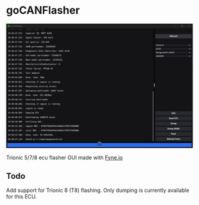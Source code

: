 # goCANFlasher

![goCANFlasher](gocanflasher.jpg)

Trionic 5/7/8 ecu flasher GUI made with [Fyne.io](https://fyne.io/)

## Todo

Add support for Trionic 8 (T8) flashing. Only dumping is currently available for this ECU.